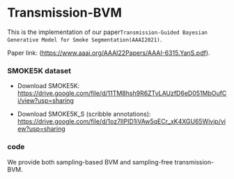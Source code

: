 # Transmission-BVM

This is the implementation of our paper`Transmission-Guided Bayesian Generative Model for Smoke Segmentation(AAAI2021)`.

Paper link: (https://www.aaai.org/AAAI22Papers/AAAI-6315.YanS.pdf).



### SMOKE5K dataset 

- Download SMOKE5K: https://drive.google.com/file/d/11TM8hsh9R6ZTvLAUzfD6eD051MbOufCi/view?usp=sharing

- Download SMOKE5K_S (scribble annotations): https://drive.google.com/file/d/1oz7lIPID1iVAw5qECr_xK4XGU65Wivip/view?usp=sharing

### code

We provide both sampling-based BVM and sampling-free transmission-BVM.




